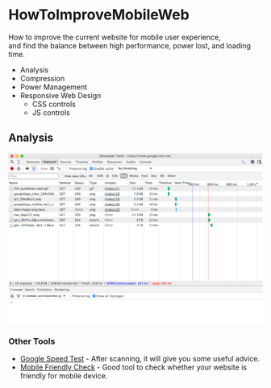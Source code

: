 # HowToImproveMobileWeb
How to improve the current website for mobile user experience,  
and find the balance between high performance, power lost, and loading time. 

+ Analysis
+ Compression
+ Power Management
+ Responsive Web Design 
	- CSS controls
	- JS controls

## Analysis
![Dev Tool Network][devtool]

### Other Tools
+ [Google Speed Test][GST] - After scanning, it will give you some useful advice.
+ [Mobile Friendly Check][GMT] - Good tool to check whether your website is friendly for mobile device.

[devtool]: images/devtool.png  "Google Dev Tool"
[GST]: https://developers.google.com/speed/pagespeed/insights/ "Google Speed Test"
[GMT]: https://www.google.com/webmasters/tools/mobile-friendly/ "Mobile Friendly Check"